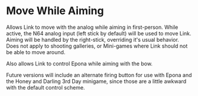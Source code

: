 # Move While Aiming

Allows Link to move with the analog while aiming in first-person.
While active, the N64 analog input (left stick by default) will be used to move Link.
Aiming will be handled by the right-stick, overriding it's usual behavior.
Does not apply to shooting galleries, or Mini-games where Link should not be able to move around.

Also allows Link to control Epona while aiming with the bow.

Future versions will include an alternate firing button for use with Epona and the Honey and Darling 3rd Day
minigame, since those are a little awkward with the default control scheme.
